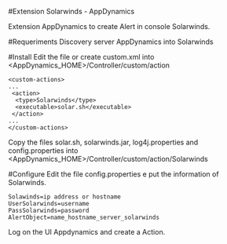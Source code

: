 #Extension Solarwinds - AppDynamics

Extension AppDynamics to create Alert in console Solarwinds.

#Requeriments
Discovery server AppDynamics into Solarwinds

#Install
Edit the file or create custom.xml into <AppDynamics_HOME>/Controller/custom/action
```
<custom-actions>
...
 <action>
  <type>Solarwinds</type>
  <executable>solar.sh</executable>
 </action>
...
</custom-actions>
```
Copy the files solar.sh, solarwinds.jar, log4j.properties and config.properties into <AppDynamics_HOME>/Controller/custom/action/Solarwinds

#Configure
Edit the file config.properties e put the information of Solarwinds.
```
Solawinds=ip address or hostname
UserSolarwinds=username
PassSolarwinds=password
AlertObject=name_hostname_server_solarwinds
```
Log on the UI Appdynamics and create a Action.
